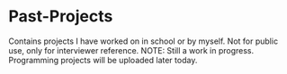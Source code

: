 # Past-Projects
Contains projects I have worked on in school or by myself. Not for public use, only for interviewer reference.
NOTE: Still a work in progress. Programming projects will be uploaded later today.
